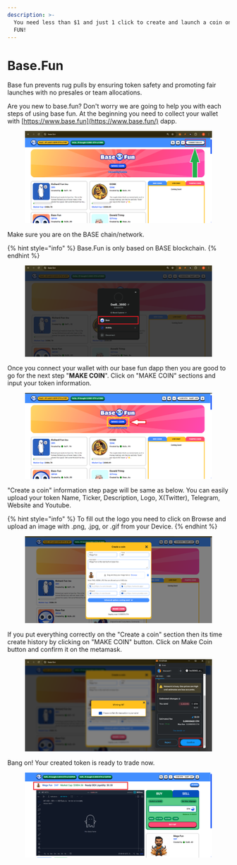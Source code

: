```yaml
---
description: >-
  You need less than $1 and just 1 click to create and launch a coin on BASE
  FUN!
---
```


# Base.Fun

Base fun prevents rug pulls by ensuring token safety and promoting fair launches with no presales or team allocations.



Are you new to base.fun? Don't worry we are going to help you with each steps of using base fun.  At the beginning you need to collect your wallet with [https://www.base.fun](https://www.base.fun/) dapp.

<figure><img src="../.gitbook/assets/1baseconn (1).png" alt=""><figcaption></figcaption></figure>





Make sure you are on the BASE chain/network.

{% hint style="info" %}
Base.Fun is only based on BASE blockchain.
{% endhint %}

<figure><img src="../.gitbook/assets/2base (1).png" alt=""><figcaption></figcaption></figure>





Once you connect your wallet with our base fun dapp then you are good to go for the next step "**MAKE COIN**". Click on "MAKE COIN" sections and input your token information.

<figure><img src="../.gitbook/assets/3base (1).png" alt=""><figcaption></figcaption></figure>





"Create a coin" information step page will be same as below. You can easily upload your token Name, Ticker, Description, Logo, X(Twitter), Telegram, Website and Youtube.&#x20;

{% hint style="info" %}
To fill out the logo you need to click on Browse and upload an image with .png, .jpg, or .gif from your Device.
{% endhint %}

<figure><img src="../.gitbook/assets/4base (1).png" alt=""><figcaption></figcaption></figure>





If you put everything correctly on the "Create a coin" section then its time create history by clicking on "MAKE COIN" button. Click on Make Coin button and confirm it on the metamask.

<figure><img src="../.gitbook/assets/5base (1).png" alt=""><figcaption></figcaption></figure>



Bang on! Your created token is ready to trade now.

<figure><img src="../.gitbook/assets/6base (1).png" alt=""><figcaption></figcaption></figure>
